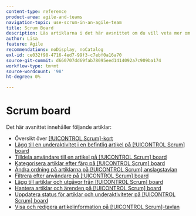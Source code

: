 ```yaml
---
content-type: reference
product-area: agile-and-teams
navigation-topic: use-scrum-in-an-agile-team
title: Scrum Board
description: Läs artiklarna i det här avsnittet om du vill veta mer om hur du använder Scrum board i Workfront.
author: Lisa
feature: Agile
recommendations: noDisplay, noCatalog
exl-id: ce032f98-4716-4ed7-99f3-c7ebf0a16a70
source-git-commit: d660707dd69fab78095eed1414092a7c909ba174
workflow-type: tm+mt
source-wordcount: '98'
ht-degree: 0%

---
```


# Scrum board

Det här avsnittet innehåller följande artiklar:

* Översikt över [[!UICONTROL Scrum]-kort](../../../agile/use-scrum-in-an-agile-team/scrum-board/scrum-board-overview.md)
* [Lägg till en underaktivitet i en befintlig artikel på [!UICONTROL Scrum] board](../../../agile/use-scrum-in-an-agile-team/scrum-board/add-a-subtask-to-an-existing-story-scrum.md)
* [Tilldela användare till en artikel på [!UICONTROL Scrum] board](../../../agile/use-scrum-in-an-agile-team/scrum-board/assign-users-to-a-story-scrum.md)
* [Kategorisera artiklar efter färg på [!UICONTROL Scrum] board](../../../agile/use-scrum-in-an-agile-team/scrum-board/categorize-stories-by-color.md)
* [Ändra ordning på artiklarna på [!UICONTROL Scrum] anslagstavlan](../../../agile/use-scrum-in-an-agile-team/scrum-board/change-order-of-stories.md)
* [Filtrera efter användare på [!UICONTROL Scrum] board](../../../agile/use-scrum-in-an-agile-team/scrum-board/filter-by-user-scrum-board.md)
* [Lägg till artiklar och utgåvor från [!UICONTROL Scrum] board](../../../agile/use-scrum-in-an-agile-team/scrum-board/add-story-from-scrum-board.md)
* [Hantera artiklar och ärenden på [!UICONTROL Scrum] board](../../../agile/use-scrum-in-an-agile-team/scrum-board/manage-scrum-board.md)
* [Uppdatera status för artiklar och underaktiviteter på [!UICONTROL Scrum] board &#x200B;](../../../agile/use-scrum-in-an-agile-team/scrum-board/update-status-of-stories-and-subtasks.md)
* [Visa och redigera artikelinformation på [!UICONTROL Scrum]-tavlan](../../../agile/use-scrum-in-an-agile-team/scrum-board/view-and-edit-story-info.md)
